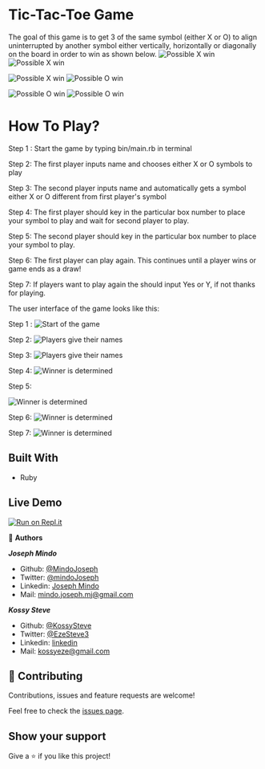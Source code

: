 # Tic-Tac-Toe Game
The goal of this game is to get 3 of the same symbol (either X or O) to align uninterrupted by another symbol either vertically, horizontally or diagonally on the board in order to win as shown below.
![Possible X win](screenshots/win18.png)
![Possible X win](screenshots/win25.png)

![Possible X win](screenshots/win35.png)
![Possible O win](screenshots/win45.png)

![Possible O win](screenshots/win53.png)
![Possible O win](screenshots/win59.png)

# How To Play?
Step 1 : Start the game by typing bin/main.rb in terminal

Step 2: The first player inputs name and chooses either X or O symbols to play

Step 3: The second player inputs name and automatically gets a symbol either X or O different from first player's symbol

Step 4: The first player should key in the particular box number to place your symbol to play and wait for second player to play.

Step 5: The second player should key in the particular box number to place your symbol to play.

Step 6: The first player can play again. This continues until a player wins or game ends as a draw!

Step 7: If players want to play again the should input Yes or Y, if not thanks for playing.


The user interface of the game looks like this:

Step 1 :
![Start of the game](screenshots/ui15.png)

Step 2: 
![Players give their names](screenshots/ui29.png)

Step 3: 
![Players give their names](screenshots/ui29.png)

Step 4: 
![Winner is determined](screenshots/ui50.png)

Step 5: 

![Winner is determined](screenshots/ui50.png)

Step 6: 
![Winner is determined](screenshots/ui50.png)

Step 7: 
![Winner is determined](screenshots/ui50.png)

## Built With
- Ruby

## Live Demo
[![Run on Repl.it](https://repl.it/badge/github/KossySteve/TicTac-Toe)](https://repl.it/github/KossySteve/TicTac-Toe)


👤 **Authors**

***Joseph Mindo***
- Github: [@MindoJoseph](https://github.com/Mindo-Joseph)
- Twitter: [@mindoJoseph](https://twitter.com/mindoJoseph)
- Linkedin: [Joseph Mindo](https://www.linkedin.com/in/joseph-mindo-367284132/)
- Mail: mindo.joseph.mj@gmail.com


***Kossy Steve***
- Github: [@KossySteve](https://github.com/KossySteve)
- Twitter: [@EzeSteve3](https://twitter.com/EzeSteve3/)
- Linkedin: [linkedin](https://www.linkedin.com/in/kossy-steve/) 
- Mail: kossyeze@gmail.com
## 🤝 Contributing

Contributions, issues and feature requests are welcome!

Feel free to check the [issues page](https://github.com/KossySteve/TicTac-Toe/issues).

## Show your support

Give a ⭐️ if you like this project!
